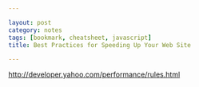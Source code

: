 ```yaml
---

layout: post
category: notes
tags: [bookmark, cheatsheet, javascript]
title: Best Practices for Speeding Up Your Web Site

---
```


http://developer.yahoo.com/performance/rules.html
